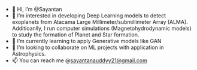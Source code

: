 - 👋 Hi, I’m @Sayantan
- 👀 I’m interested in developing Deep Learning models to detect exoplanets from Atacama Large Millimeter/submillimeter Array (ALMA). 
     Additioanlly, I run computer simulations (Magnetohydrodynamic models) to study the formation of Planet and Star formation. 
- 🌱 I’m currently learning to apply Generative models like GAN
- 💞️ I’m looking to collaborate on ML projects with application in Astrophysics.
- 📫 You can reach me @sayantanauddyy21@gmail.com 

<!---
sauddy/sauddy is a ✨ special ✨ repository because its `README.md` (this file) appears on your GitHub profile.
You can click the Preview link to take a look at your changes.
--->
